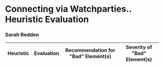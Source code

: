 # Connecting via Watchparties.. Heuristic Evaluation
### Sarah Redden




| Heuristic                                                                                                                                                     | Evaluation                                                                                                                                                                                                                                                                                                                                                                                                                                           | Recommendation for "Bad" Element(s)                                                                                                                                                    | Severity of "Bad" Element(s) |
| --------------------------------------------------------------------------------------------------------------------------------------------------------------------------- | ---------------------------------------------------------------------------------------------------------------------------------------------------------------------------------------------------------------------------------------------------------------------------------------------------------------------------------------------------------------------------------------------------------------------------------------------------- | ----------------------------------------------------------------------------------------------------------------------------------------------------------------------------------- | ------------------------- |
